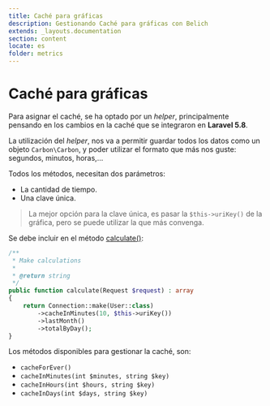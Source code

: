 ```yaml
---
title: Caché para gráficas
description: Gestionando Caché para gráficas con Belich
extends: _layouts.documentation
section: content
locate: es
folder: metrics
---
```


# Caché para gráficas

Para asignar el caché, se ha optado por un *helper*, principalmente pensando en los cambios en la caché que se integraron en **Laravel 5.8**.

La utilización del *helper*, nos va a permitir guardar todos los datos como un objeto `Carbon\Carbon`, y poder utilizar el formato que más nos guste: segundos, minutos, horas,...

Todos los métodos, necesitan dos parámetros: 

- La cantidad de tiempo. 
- Una clave única. 

>La mejor opción para la clave única, es pasar la `$this->uriKey()` de la gráfica, pero se puede utilizar la que más convenga.

Se debe incluir en el método [calculate()](metrics-calculate):

```php
/**
 * Make calculations
 *
 * @return string
 */
public function calculate(Request $request) : array
{
    return Connection::make(User::class)
        ->cacheInMinutes(10, $this->uriKey())
        ->lastMonth()
        ->totalByDay();
}
```

Los métodos disponibles para gestionar la caché, son:

- `cacheForEver()`
- `cacheInMinutes(int $minutes, string $key)`
- `cacheInHours(int $hours, string $key)`
- `cacheInDays(int $days, string $key)`
